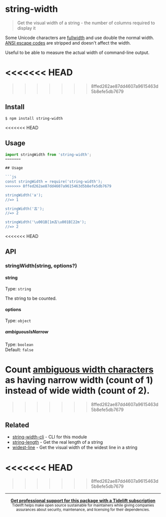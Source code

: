 # string-width

> Get the visual width of a string - the number of columns required to display it

Some Unicode characters are [fullwidth](https://en.wikipedia.org/wiki/Halfwidth_and_fullwidth_forms) and use double the normal width. [ANSI escape codes](https://en.wikipedia.org/wiki/ANSI_escape_code) are stripped and doesn't affect the width.

Useful to be able to measure the actual width of command-line output.

<<<<<<< HEAD
=======

>>>>>>> 8ffed262ae87dd4607a9615463d5b8efe5db7679
## Install

```
$ npm install string-width
```

<<<<<<< HEAD
## Usage

```js
import stringWidth from 'string-width';
=======

## Usage

```js
const stringWidth = require('string-width');
>>>>>>> 8ffed262ae87dd4607a9615463d5b8efe5db7679

stringWidth('a');
//=> 1

stringWidth('古');
//=> 2

stringWidth('\u001B[1m古\u001B[22m');
//=> 2
```

<<<<<<< HEAD
## API

### stringWidth(string, options?)

#### string

Type: `string`

The string to be counted.

#### options

Type: `object`

##### ambiguousIsNarrow

Type: `boolean`\
Default: `false`

Count [ambiguous width characters](https://www.unicode.org/reports/tr11/#Ambiguous) as having narrow width (count of 1) instead of wide width (count of 2).
=======
>>>>>>> 8ffed262ae87dd4607a9615463d5b8efe5db7679

## Related

- [string-width-cli](https://github.com/sindresorhus/string-width-cli) - CLI for this module
- [string-length](https://github.com/sindresorhus/string-length) - Get the real length of a string
- [widest-line](https://github.com/sindresorhus/widest-line) - Get the visual width of the widest line in a string

<<<<<<< HEAD
=======

>>>>>>> 8ffed262ae87dd4607a9615463d5b8efe5db7679
---

<div align="center">
	<b>
		<a href="https://tidelift.com/subscription/pkg/npm-string-width?utm_source=npm-string-width&utm_medium=referral&utm_campaign=readme">Get professional support for this package with a Tidelift subscription</a>
	</b>
	<br>
	<sub>
		Tidelift helps make open source sustainable for maintainers while giving companies<br>assurances about security, maintenance, and licensing for their dependencies.
	</sub>
</div>

